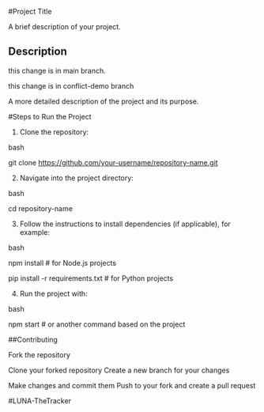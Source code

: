 #Project Title

A brief description of your project.

## Description
this change is in main branch.

this change is in conflict-demo branch

A more detailed description of the project and its purpose.

#Steps to Run the Project

1. Clone the repository:

bash

git clone https://github.com/your-username/repository-name.git

2. Navigate into the project directory:

bash

cd repository-name

3. Follow the instructions to install dependencies (if applicable), for example:

bash

npm install # for Node.js projects

pip install -r requirements.txt # for Python projects

4. Run the project with:

bash

npm start # or another command based on the project

##Contributing

Fork the repository

Clone your forked repository Create a new branch for your changes

Make changes and commit them Push to your fork and create a pull request

#LUNA-TheTracker

